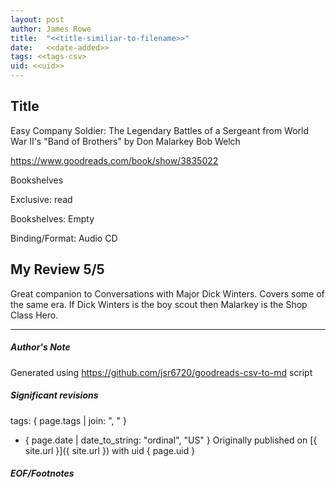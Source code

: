 ```yaml
---
layout: post
author: James Rowe
title:  "<<title-similiar-to-filename>>"
date:   <<date-added>>
tags: <<tags-csv>
uid: <<uid>>
---
```


<!-- highly dependent on how you personally use jekyll templates, and how you want this to show up -->

## Title

Easy Company Soldier: The Legendary Battles of a Sergeant from World War II's "Band of Brothers" by Don Malarkey
Bob Welch 

https://www.goodreads.com/book/show/3835022

Bookshelves

Exclusive: read

Bookshelves: Empty

Binding/Format: Audio CD

## My Review 5/5

Great companion to Conversations with Major Dick Winters. Covers some of the same era. If Dick Winters is the boy scout then Malarkey is the Shop Class Hero.

---

##### Author's Note

Generated using https://github.com/jsr6720/goodreads-csv-to-md script

##### Significant revisions

tags: { page.tags | join: ", " } <!-- todo move this somewhere -->

- { page.date | date_to_string: "ordinal", "US" } Originally published on [{ site.url }]({ site.url }) with uid { page.uid }

##### EOF/Footnotes

